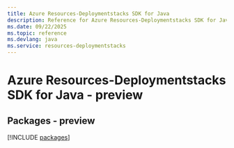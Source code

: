 ```yaml
---
title: Azure Resources-Deploymentstacks SDK for Java
description: Reference for Azure Resources-Deploymentstacks SDK for Java
ms.date: 09/22/2025
ms.topic: reference
ms.devlang: java
ms.service: resources-deploymentstacks
---
```

# Azure Resources-Deploymentstacks SDK for Java - preview
## Packages - preview
[!INCLUDE [packages](resources-deploymentstacks-index.md)]